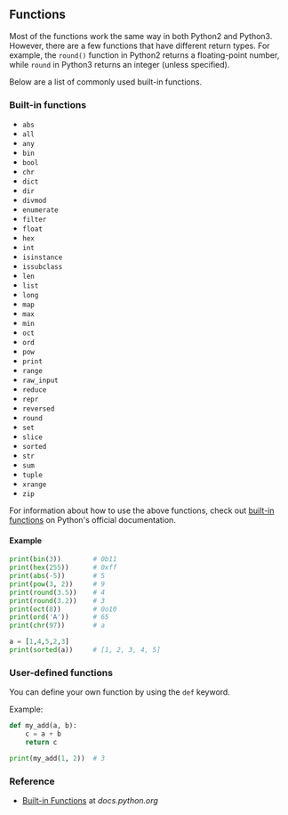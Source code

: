 ## Functions
Most of the functions work the same way in both Python2 and Python3. However, there are a few functions that have different return types. For example, the `round()` function in Python2 returns a floating-point number, while `round` in Python3 returns an integer (unless specified).

Below are a list of commonly used built-in functions. 

### Built-in functions

* `abs`
* `all`
* `any`
* `bin`
* `bool`
* `chr`
* `dict`
* `dir`
* `divmod`
* `enumerate`
* `filter`
* `float`
* `hex`
* `int`
* `isinstance`
* `issubclass`
* `len`
* `list`
* `long`
* `map`
* `max`
* `min`
* `oct`
* `ord`
* `pow`
* `print`
* `range`
* `raw_input`
* `reduce`
* `repr`
* `reversed`
* `round`
* `set`
* `slice`
* `sorted`
* `str`
* `sum`
* `tuple`
* `xrange`
* `zip`

For information about how to use the above functions, check out [built-in functions](https://docs.python.org/3/library/functions.html) on Python's official documentation.

#### Example

```python
print(bin(3))        # 0b11
print(hex(255))      # 0xff
print(abs(-5))       # 5
print(pow(3, 2))     # 9
print(round(3.5))    # 4
print(round(3.2))    # 3
print(oct(8))        # 0o10
print(ord('A'))      # 65
print(chr(97))       # a

a = [1,4,5,2,3]
print(sorted(a))     # [1, 2, 3, 4, 5]
```

### User-defined functions

You can define your own function by using the `def` keyword.

Example:

```python
def my_add(a, b):
    c = a + b
    return c

print(my_add(1, 2))  # 3
```


### Reference

* [Built-in Functions](https://docs.python.org/3/library/functions.html) at *docs.python.org*